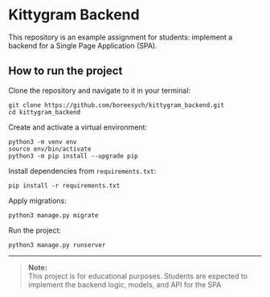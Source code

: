 # Kittygram Backend

This repository is an example assignment for students: implement a backend for a Single Page Application (SPA).

## How to run the project

Clone the repository and navigate to it in your terminal:

```
git clone https://github.com/boreesych/kittygram_backend.git
cd kittygram_backend
```

Create and activate a virtual environment:

```
python3 -m venv env
source env/bin/activate
python3 -m pip install --upgrade pip
```

Install dependencies from `requirements.txt`:

```
pip install -r requirements.txt
```

Apply migrations:

```
python3 manage.py migrate
```

Run the project:

```
python3 manage.py runserver
```

---

> **Note:**  
> This project is for educational purposes. Students are expected to implement the backend logic, models, and API for the SPA